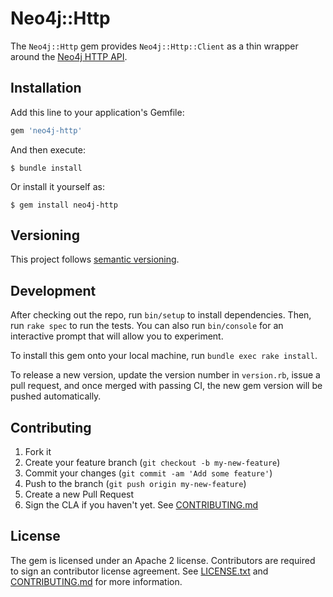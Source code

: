 # Neo4j::Http

The `Neo4j::Http` gem provides `Neo4j::Http::Client` as a thin wrapper around the [Neo4j HTTP API](https://neo4j.com/docs/http-api/current/).

## Installation

Add this line to your application's Gemfile:

```ruby
gem 'neo4j-http'
```

And then execute:

    $ bundle install

Or install it yourself as:

    $ gem install neo4j-http

## Versioning

This project follows [semantic versioning](https://semver.org).

## Development

After checking out the repo, run `bin/setup` to install dependencies. Then, run `rake spec` to run the tests. You can also run `bin/console` for an interactive prompt that will allow you to experiment.

To install this gem onto your local machine, run `bundle exec rake install`.

To release a new version, update the version number in `version.rb`, issue a pull request, and once merged with passing CI, the new gem version will be pushed automatically.

## Contributing

1. Fork it
2. Create your feature branch (`git checkout -b my-new-feature`)
3. Commit your changes (`git commit -am 'Add some feature'`)
4. Push to the branch (`git push origin my-new-feature`)
5. Create a new Pull Request
6. Sign the CLA if you haven't yet. See [CONTRIBUTING.md](https://github.com/doximity/neo4j-http/blob/master/CONTRIBUTING.md)

## License

The gem is licensed under an Apache 2 license. Contributors are required to sign an contributor license agreement. See [LICENSE.txt](https://github.com/doximity/neo4j-http/blob/master/LICENSE.txt) and [CONTRIBUTING.md](https://github.com/doximity/neo4j-http/blob/master/CONTRIBUTING.md) for more information.
